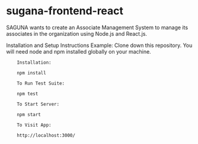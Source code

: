 # sugana-frontend-react
SAGUNA wants to create an Associate Management System to manage its associates in the organization
using Node.js and React.js.

Installation and Setup Instructions
    Example:
        Clone down this repository. You will need node and npm installed globally on your machine.

        Installation:

        npm install

        To Run Test Suite:

        npm test

        To Start Server:

        npm start

        To Visit App:

        http://localhost:3000/